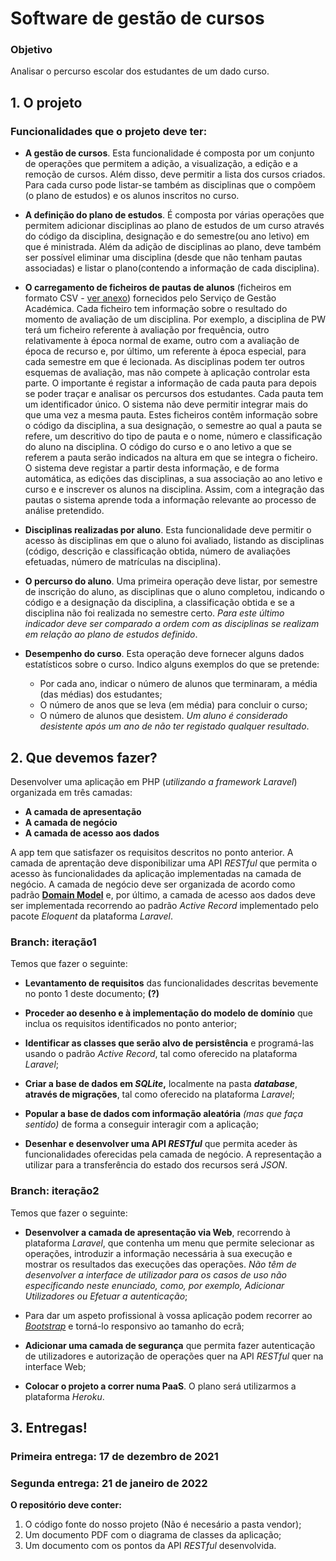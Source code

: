 # Software de gestão de cursos #

### Objetivo ###

Analisar o percurso escolar dos estudantes de um dado curso.

## 1. O projeto ##

### Funcionalidades que o projeto deve ter: ###

* **A gestão de cursos**. Esta funcionalidade  é 
composta por um conjunto de operações que permitem a adição,
a visualização, a edição e a remoção de cursos. Além disso,
deve permitir a lista dos cursos criados. 
Para cada curso pode listar-se também as disciplinas que o
compõem (o plano de estudos) e os alunos inscritos no curso.

* **A definição do plano de estudos**. É composta por várias operações
que permitem adicionar disciplinas ao plano de estudos de um curso através
do código da disciplina, designação e do semestre(ou ano letivo) em que é
ministrada. Além da adição de disciplinas ao plano, deve também ser possível
eliminar uma disciplina (desde que não tenham pautas associadas) e listar o
plano(contendo a informação de cada disciplina).

* **O carregamento de ficheiros de pautas de alunos** (ficheiros em formato
CSV - [ver anexo](https://moodle2122.uac.pt/course/view.php?id=18993))
fornecidos pelo Serviço de Gestão Académica. Cada ficheiro tem informação sobre
o resultado do momento de avaliação de um disciplina. Por exemplo, a disciplina
de PW terá um ficheiro referente à avaliação por frequência, outro relativamente
à época normal de exame, outro com a avaliação de época de recurso e, por
último, um referente à época especial, para cada semestre em que é lecionada.
As disciplinas podem ter outros esquemas de avaliação, mas não compete
à aplicação controlar esta parte. O importante é registar
a informação de cada pauta para depois se poder traçar e analisar
os percursos dos estudantes. Cada pauta tem um identificador único.
O sistema não deve permitir integrar mais do que uma vez a mesma pauta.
Estes ficheiros contêm informação sobre o código da disciplina,
a sua designação, o semestre ao qual a pauta se refere, um descritivo
do tipo de pauta e o nome, número e classificação do aluno na disciplina.
O código do curso e o ano letivo a que se referem a pauta serão indicados
na altura em que se integra o ficheiro.
O sistema deve registar a partir desta informação, e de forma automática,
as edições das disciplinas, a sua associação ao ano letivo e curso e
e inscrever os alunos na disciplina. Assim, com a integração das pautas o
sistema aprende toda a informação relevante ao processo de análise pretendido.

* **Disciplinas realizadas por aluno**. Esta funcionalidade deve permitir
o acesso às disciplinas em que o aluno foi avaliado, listando as
disciplinas (código, descrição e classificação obtida, número de avaliações
efetuadas, número de matrículas na disciplina).

* **O percurso do aluno**. Uma primeira operação deve listar,
por semestre de inscrição do aluno, as disciplinas que o aluno completou,
indicando o código e a designação da disciplina, a classificação obtida e se
a disciplina não foi realizada no semestre certo. *Para este último
indicador deve ser comparado a ordem com as disciplinas se realizam
em relação ao plano de estudos definido*.

* **Desempenho do curso**. Esta operação deve fornecer alguns dados estatísticos
sobre o curso. Indico alguns exemplos do que se pretende:
  * Por cada ano, indicar o número de alunos que terminaram, a média (das médias)
dos estudantes;
  * O número de anos que se leva (em média) para concluir o curso;
  * O número de alunos que desistem. *Um aluno é considerado desistente 
após um ano de não ter registado qualquer resultado*.

## 2. Que devemos fazer? ##
Desenvolver uma aplicação em PHP (*utilizando a framework Laravel*) organizada
em três camadas:
* **A camada de apresentação**
* **A camada de negócio**
* **A camada de acesso aos dados**

A app tem que satisfazer os requisitos descritos no ponto anterior.
A camada de aprentação deve disponibilizar uma API *RESTful* que permita
o acesso às funcionalidades da aplicação implementadas na camada de negócio.
A camada de negócio deve ser organizada de acordo como padrão
**[Domain Model](https://martinfowler.com/eaaCatalog/domainModel.html)**
e, por último, a camada de acesso aos dados deve ser implementada
recorrendo ao padrão *Active Record* implementado pelo pacote
*Eloquent* da plataforma *Laravel*.

### Branch: iteração1 ###
Temos que fazer o seguinte:
* **Levantamento de requisitos** das funcionalidades descritas
bevemente no ponto 1 deste documento; **(?)**

* **Proceder ao desenho e à implementação do modelo de domínio** que inclua
os requisitos identificados no ponto anterior;

* **Identificar as classes que serão alvo de persistência** e programá-las
usando o padrão *Active Record*, tal como oferecido na plataforma
*Laravel*;

* **Criar a base de dados em *SQLite*,** localmente na pasta ***database***,
**através de migrações**, tal como oferecido na plataforma *Laravel*;

* **Popular a base de dados com informação aleatória** *(mas que faça sentido)*
de forma a conseguir interagir com a aplicação;

* **Desenhar e desenvolver uma API *RESTful*** que permita aceder às funcionalidades
oferecidas pela camada de negócio. A representação a utilizar para a
transferência do estado dos recursos será *JSON*.

### Branch: iteração2 ###

Temos que fazer o seguinte:

* **Desenvolver a camada de apresentação via Web**, recorrendo à plataforma
*Laravel*, que contenha um menu que permite selecionar as operações,
introduzir a informação necessária à sua execução e mostrar os resultados
das execuções das operações. *Não têm de desenvolver a interface de utilizador para
os casos de uso não especificando neste enunciado, como, por exemplo,
Adicionar Utilizadores ou Efetuar a autenticação*;

* Para dar um aspeto profissional à vossa aplicação podem
recorrer ao *[Bootstrap](https://getbootstrap.com)* e torná-lo responsivo
ao tamanho do ecrã;

* **Adicionar uma camada de segurança** que permita fazer autenticação
de utilizadores e autorização de operações quer na API *RESTful* quer na
interface Web;

* **Colocar o projeto a correr numa PaaS**. O plano será utilizarmos a plataforma *Heroku*.

## 3. Entregas! ##
### Primeira entrega: 17 de dezembro de 2021 ###
### Segunda entrega: 21 de janeiro de 2022 ###

**O repositório deve conter:**

1. O código fonte do nosso projeto (Não é necesário a pasta vendor);
2. Um documento PDF com o diagrama de classes da aplicação;
3. Um documento com os pontos da API *RESTful* desenvolvida.